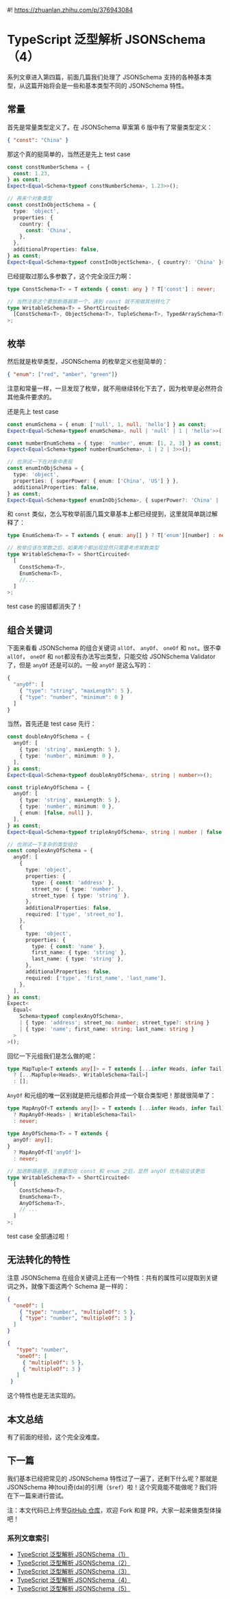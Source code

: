 #! https://zhuanlan.zhihu.com/p/376943084

# TypeScript 泛型解析 JSONSchema（4）

系列文章进入第四篇，前面几篇我们处理了 JSONSchema 支持的各种基本类型，从这篇开始将会是一些和基本类型不同的 JSONSchema 特性。

## 常量

首先是常量类型定义了。在 JSONSchema 草案第 6 版中有了常量类型定义：

```JSON
{ "const": "China" }
```

那这个真的挺简单的，当然还是先上 test case

```TypeScript
const constNumberSchema = {
  const: 1.23,
} as const;
Expect<Equal<Schema<typeof constNumberSchema>, 1.23>>();

// 再来个对象类型
const constInObjectSchema = {
  type: 'object',
  properties: {
    country: {
      const: 'China',
    },
  },
  additionalProperties: false,
} as const;
Expect<Equal<Schema<typeof constInObjectSchema>, { country?: 'China' }>>();
```

已经提取过那么多参数了，这个完全没压力啊：

```TypeScript
type ConstSchema<T> = T extends { const: any } ? T['const'] : never;

// 当然注意这个要放断路器第一个，遇到 const 就不用做其他转化了
type WritableSchema<T> = ShortCircuited<
  [ConstSchema<T>, ObjectSchema<T>, TupleSchema<T>, TypedArraySchema<T>, BasicSchema<T>]
>;
```

## 枚举

然后就是枚举类型，JSONSchema 的枚举定义也挺简单的：

```JSON
{ "enum": ["red", "amber", "green"]}
```

注意和常量一样，一旦发现了枚举，就不用继续转化下去了，因为枚举是必然符合其他条件要求的。

还是先上 test case

```TypeScript
const enumSchema = { enum: ['null', 1, null, 'hello'] } as const;
Expect<Equal<Schema<typeof enumSchema>, null | 'null' | 1 | 'hello'>>();

const numberEnumSchema = { type: 'number', enum: [1, 2, 3] } as const;
Expect<Equal<Schema<typeof numberEnumSchema>, 1 | 2 | 3>>();

// 也测试一下在对象中表现
const enumInObjSchema = {
  type: 'object',
  properties: { superPower: { enum: ['China', 'US'] } },
  additionalProperties: false,
} as const;
Expect<Equal<Schema<typeof enumInObjSchema>, { superPower?: 'China' | 'US' }>>();
```

和 `const` 类似，怎么写枚举前面几篇文章基本上都已经提到，这里就简单跳过解释了：

```TypeScript
type EnumSchema<T> = T extends { enum: any[] } ? T['enum'][number] : never;

// 枚举应该在常数之后，如果两个都出现显然只需要考虑常数类型
type WritableSchema<T> = ShortCircuited<
  [
    ConstSchema<T>,
    EnumSchema<T>,
    //...
  ]
>;
```

test case 的报错都消失了！

## 组合关键词

下面来看看 JSONSchema 的组合关键词 `allOf`、 `anyOf`、 `oneOf` 和 `not`。很不幸 `allOf`， `oneOf` 和 `not`都没有办法写出类型，只能交给 JSONSchema Validator 了，但是 `anyOf` 还是可以的。一般 `anyOf` 是这么写的：

```TypeScript
{
  "anyOf": [
    { "type": "string", "maxLength": 5 },
    { "type": "number", "minimum": 0 }
  ]
}
```

当然，首先还是 test case 先行：

```TypeScript
const doubleAnyOfSchema = {
  anyOf: [
    { type: 'string', maxLength: 5 },
    { type: 'number', minimum: 0 },
  ],
} as const;
Expect<Equal<Schema<typeof doubleAnyOfSchema>, string | number>>();

const tripleAnyOfSchema = {
  anyOf: [
    { type: 'string', maxLength: 5 },
    { type: 'number', minimum: 0 },
    { enum: [false, null] },
  ],
} as const;
Expect<Equal<Schema<typeof tripleAnyOfSchema>, string | number | false | null>>();

// 也测试一下复杂的类型组合
const complexAnyOfSchema = {
  anyOf: [
    {
      type: 'object',
      properties: {
        type: { const: 'address' },
        street_no: { type: 'number' },
        street_type: { type: 'string' },
      },
      additionalProperties: false,
      required: ['type', 'street_no'],
    },
    {
      type: 'object',
      properties: {
        type: { const: 'name' },
        first_name: { type: 'string' },
        last_name: { type: 'string' },
      },
      additionalProperties: false,
      required: ['type', 'first_name', 'last_name'],
    },
  ],
} as const;
Expect<
  Equal<
    Schema<typeof complexAnyOfSchema>,
    | { type: 'address'; street_no: number; street_type?: string }
    | { type: 'name'; first_name: string; last_name: string }
  >
>();
```

回忆一下元组我们是怎么做的呢：

```TypeScript
type MapTuple<T extends any[]> = T extends [...infer Heads, infer Tail]
  ? [...MapTuple<Heads>, WritableSchema<Tail>]
  : [];
```

`AnyOf` 和元组的唯一区别就是把元组都合并成一个联合类型吧！那就很简单了：

```TypeScript
type MapAnyOf<T extends any[]> = T extends [...infer Heads, infer Tail]
  ? MapAnyOf<Heads> | WritableSchema<Tail>
  : never;

type AnyOfSchema<T> = T extends {
  anyOf: any[];
}
  ? MapAnyOf<T['anyOf']>
  : never;

// 加进断路器里，注意要加在 const 和 enum 之后，显然 anyOf 优先级应该更低
type WritableSchema<T> = ShortCircuited<
  [
    ConstSchema<T>,
    EnumSchema<T>,
    AnyOfSchema<T>,
    // ...
  ]
>;
```

test case 全部通过啦！

## 无法转化的特性

注意 JSONSchema 在组合关键词上还有一个特性：共有的属性可以提取到关键词之外，就像下面这两个 Schema 是一样的：

```JSON
{
  "oneOf": [
    { "type": "number", "multipleOf": 5 },
    { "type": "number", "multipleOf": 3 }
  ]
}
```

```JSON
{
   "type": "number",
   "oneOf": [
     { "multipleOf": 5 },
     { "multipleOf": 3 }
   ]
 }
```

这个特性也是无法实现的。

## 本文总结

有了前面的经验，这个完全没难度。

## 下一篇

我们基本已经把常见的 JSONSchema 特性过了一遍了，还剩下什么呢？那就是 JSONSchema 神(tou)奇(da)的引用（`$ref`）啦！这个究竟能不能做呢？我们将在下一篇来进行尝试。

注：本文代码已上传至[GitHub 仓库](https://github.com/YuJianrong/jsonschema-ts-type)，欢迎 Fork 和提 PR，大家一起来做类型体操吧！

### 系列文章索引

- [TypeScript 泛型解析 JSONSchema（1）](https://zhuanlan.zhihu.com/p/375740178)
- [TypeScript 泛型解析 JSONSchema（2）](https://zhuanlan.zhihu.com/p/375918832)
- [TypeScript 泛型解析 JSONSchema（3）](https://zhuanlan.zhihu.com/p/376388589)
- [TypeScript 泛型解析 JSONSchema（4）](https://zhuanlan.zhihu.com/p/376943084)
- [TypeScript 泛型解析 JSONSchema（5）](https://zhuanlan.zhihu.com/p/376943197)
